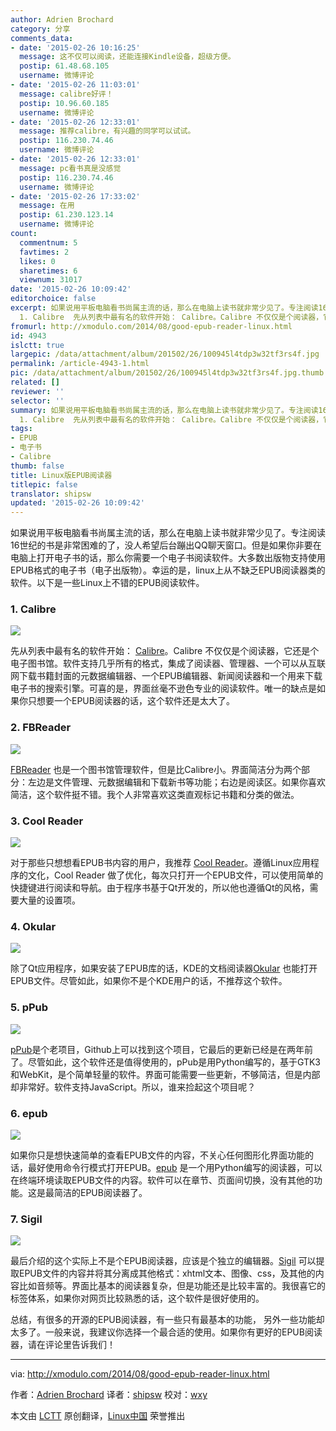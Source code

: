 ```yaml
---
author: Adrien Brochard
category: 分享
comments_data:
- date: '2015-02-26 10:16:25'
  message: 这不仅可以阅读，还能连接Kindle设备，超级方便。
  postip: 61.48.68.105
  username: 微博评论
- date: '2015-02-26 11:03:01'
  message: calibre好评！
  postip: 10.96.60.185
  username: 微博评论
- date: '2015-02-26 12:33:01'
  message: 推荐calibre，有兴趣的同学可以试试。
  postip: 116.230.74.46
  username: 微博评论
- date: '2015-02-26 12:33:01'
  message: pc看书真是没感觉
  postip: 116.230.74.46
  username: 微博评论
- date: '2015-02-26 17:33:02'
  message: 在用
  postip: 61.230.123.14
  username: 微博评论
count:
  commentnum: 5
  favtimes: 2
  likes: 0
  sharetimes: 6
  viewnum: 31017
date: '2015-02-26 10:09:42'
editorchoice: false
excerpt: 如果说用平板电脑看书尚属主流的话，那么在电脑上读书就非常少见了。专注阅读16世纪的书是非常困难的了，没人希望后台蹦出QQ聊天窗口。但是如果你非要在电脑上打开电子书的话，那么你需要一个电子书阅读软件。大多数出版物支持使用EPUB格式的电子书（电子出版物）。幸运的是，linux上从不缺乏EPUB阅读器类的软件。以下是一些Linux上不错的EPUB阅读软件。
  1. Calibre  先从列表中最有名的软件开始： Calibre。Calibre 不仅仅是个阅读器，它还是个电子图书馆。软件支持几乎所有的格式，集成了阅读器、管理器、一个可以从互联网下载书籍封面
fromurl: http://xmodulo.com/2014/08/good-epub-reader-linux.html
id: 4943
islctt: true
largepic: /data/attachment/album/201502/26/100945l4tdp3w32tf3rs4f.jpg
permalink: /article-4943-1.html
pic: /data/attachment/album/201502/26/100945l4tdp3w32tf3rs4f.jpg.thumb.jpg
related: []
reviewer: ''
selector: ''
summary: 如果说用平板电脑看书尚属主流的话，那么在电脑上读书就非常少见了。专注阅读16世纪的书是非常困难的了，没人希望后台蹦出QQ聊天窗口。但是如果你非要在电脑上打开电子书的话，那么你需要一个电子书阅读软件。大多数出版物支持使用EPUB格式的电子书（电子出版物）。幸运的是，linux上从不缺乏EPUB阅读器类的软件。以下是一些Linux上不错的EPUB阅读软件。
  1. Calibre  先从列表中最有名的软件开始： Calibre。Calibre 不仅仅是个阅读器，它还是个电子图书馆。软件支持几乎所有的格式，集成了阅读器、管理器、一个可以从互联网下载书籍封面
tags:
- EPUB
- 电子书
- Calibre
thumb: false
title: Linux版EPUB阅读器
titlepic: false
translator: shipsw
updated: '2015-02-26 10:09:42'
---
```


如果说用平板电脑看书尚属主流的话，那么在电脑上读书就非常少见了。专注阅读16世纪的书是非常困难的了，没人希望后台蹦出QQ聊天窗口。但是如果你非要在电脑上打开电子书的话，那么你需要一个电子书阅读软件。大多数出版物支持使用EPUB格式的电子书（电子出版物）。幸运的是，linux上从不缺乏EPUB阅读器类的软件。以下是一些Linux上不错的EPUB阅读软件。


### 1. Calibre


![](/data/attachment/album/201502/26/100945l4tdp3w32tf3rs4f.jpg)


先从列表中最有名的软件开始： [Calibre](http://calibre-ebook.com/)。Calibre 不仅仅是个阅读器，它还是个电子图书馆。软件支持几乎所有的格式，集成了阅读器、管理器、一个可以从互联网下载书籍封面的元数据编辑器、一个EPUB编辑器、新闻阅读器和一个用来下载电子书的搜索引擎。可喜的是，界面丝毫不逊色专业的阅读软件。唯一的缺点是如果你只想要一个EPUB阅读器的话，这个软件还是太大了。


### 2. FBReader


![](/data/attachment/album/201502/26/100946hiem7a9zgz55noaq.jpg)


[FBReader](http://fbreader.org/) 也是一个图书馆管理软件，但是比Calibre小。界面简洁分为两个部分：左边是文件管理、元数据编辑和下载新书等功能；右边是阅读区。如果你喜欢简洁，这个软件挺不错。我个人非常喜欢这类直观标记书籍和分类的做法。


### 3. Cool Reader


![](/data/attachment/album/201502/26/100948voih4a4hgem5jhlx.jpg)


对于那些只想想看EPUB书内容的用户，我推荐 [Cool Reader](http://crengine.sourceforge.net/)。遵循Linux应用程序的文化，Cool Reader 做了优化，每次只打开一个EPUB文件，可以使用简单的快捷键进行阅读和导航。由于程序书基于Qt开发的，所以他也遵循Qt的风格，需要大量的设置项。


### 4. Okular


![](/data/attachment/album/201502/26/100950zzj6h3tmytnfnnzm.jpg)


除了Qt应用程序，如果安装了EPUB库的话，KDE的文档阅读器[Okular](http://okular.kde.org/) 也能打开EPUB文件。尽管如此，如果你不是个KDE用户的话，不推荐这个软件。


### 5. pPub


![](/data/attachment/album/201502/26/100953khsav36bcxa8khsb.jpg)


[pPub](https://github.com/sakisds/pPub)是个老项目，Github上可以找到这个项目，它最后的更新已经是在两年前了。尽管如此，这个软件还是值得使用的，pPub是用Python编写的，基于GTK3和WebKit，是个简单轻量的软件。界面可能需要一些更新，不够简洁，但是内部却非常好。软件支持JavaScript。所以，谁来捡起这个项目呢？


### 6. epub


![](/data/attachment/album/201502/26/100955x486zmd322t833zt.jpg)


如果你只是想快速简单的查看EPUB文件的内容，不关心任何图形化界面功能的话，最好使用命令行模式打开EPUB。[epub](https://github.com/rupa/epub) 是一个用Python编写的阅读器，可以在终端环境读取EPUB文件的内容。软件可以在章节、页面间切换，没有其他的功能。这是最简洁的EPUB阅读器了。


### 7. Sigil


![](/data/attachment/album/201502/26/100957cd2dm3xf53h3f3dm.jpg)


最后介绍的这个实际上不是个EPUB阅读器，应该是个独立的编辑器。[Sigil](https://github.com/user-none/Sigil) 可以提取EPUB文件的内容并将其分离成其他格式：xhtml文本、图像、css，及其他的内容比如音频等。界面比基本的阅读器复杂，但是功能还是比较丰富的。我很喜它的标签体系，如果你对网页比较熟悉的话，这个软件是很好使用的。


总结，有很多的开源的EPUB阅读器，有一些只有最基本的功能， 另外一些功能却太多了。一般来说，我建议你选择一个最合适的使用。如果你有更好的EPUB阅读器，请在评论里告诉我们！




---


via: <http://xmodulo.com/2014/08/good-epub-reader-linux.html>


作者：[Adrien Brochard](http://xmodulo.com/author/adrien) 译者：[shipsw](https://github.com/shipsw) 校对：[wxy](https://github.com/wxy)


本文由 [LCTT](https://github.com/LCTT/TranslateProject) 原创翻译，[Linux中国](http://linux.cn/) 荣誉推出